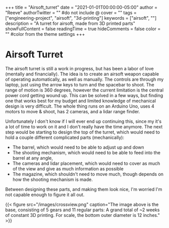 +++
title = "Airsoft_turret"
date = "2021-01-01T00:00:00-05:00"
author = "Reeve"
authorTwitter = "" #do not include @
cover = ""
tags = ["engineering-project", "airsoft", "3d-printing"]
keywords = ["airsoft", ""]
description = "A turret for airsoft, made from 3D printed parts"
showFullContent = false
readingTime = true
hideComments = false
color = "" #color from the theme settings
+++

# Airsoft Turret

The airsoft turret is still a work in progress, but has been a labor of love (mentally and financially). The idea is to create an airsoft weapon capable of operating automatically, as well as manually. 
The controls are through my laptop, just using the arrow keys to turn and the spacebar to shoot. 
The range of motion is 360 degrees, however the current limitation is the central power cord getting wound up. 
This can be solved in a few ways, but finding one that works best for my budget and limited knowledge of mechanical design is very difficult. 
The whole thing runs on an Arduino Uno, uses 4 motors to move & shoot, has 2 cameras, and a lidar range finder.

Unfortunately I don't know if I will ever end up continuing this, since my it's a lot of time to work on it and I don't really have the time anymore.
The next step would be starting to design the top of the turret, which would need to hold a couple different complicated parts (mechanically):

- The barrel, which would need to be able to adjust up and down
- The shooting mechanism, which would need to be able to feed into the barrel at any angle,
- The cameras and lidar placement, which would need to cover as much of the view and give as much information as possible
- The magazine, which shouldn't need to move much, though depends on how the shooting mechanism is made.

Between designing these parts, and making them look nice, I'm worried I'm not capable enough to figure it all out.

{{< figure src="/images/crossview.png" caption="The image above is the base, consisting of 5 gears and 11 regular parts: A grand total of ~2 weeks of constant 3D printing. For scale, the bottom outer diameter is 12 inches." >}}
